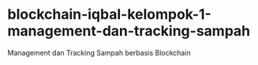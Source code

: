 # blockchain-iqbal-kelompok-1-management-dan-tracking-sampah
Management dan Tracking Sampah berbasis Blockchain
